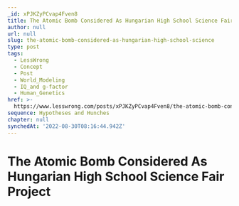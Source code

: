 ```yaml
---
_id: xPJKZyPCvap4Fven8
title: The Atomic Bomb Considered As Hungarian High School Science Fair Project
author: null
url: null
slug: the-atomic-bomb-considered-as-hungarian-high-school-science
type: post
tags:
  - LessWrong
  - Concept
  - Post
  - World_Modeling
  - IQ_and g-factor
  - Human_Genetics
href: >-
  https://www.lesswrong.com/posts/xPJKZyPCvap4Fven8/the-atomic-bomb-considered-as-hungarian-high-school-science
sequence: Hypotheses and Hunches
chapter: null
synchedAt: '2022-08-30T08:16:44.942Z'
---
```


# The Atomic Bomb Considered As Hungarian High School Science Fair Project
